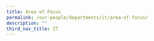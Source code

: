 ```yaml
---
title: Area of Focus
permalink: /our-people/departments/it/area-of-focus/
description: ""
third_nav_title: IT
---
```

